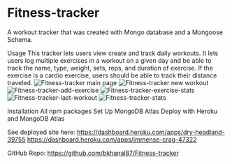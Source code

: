 # Fitness-tracker
A workout tracker that was created with Mongo database and a Mongoose Schema.

Usage
This tracker lets users view create and track daily workouts. It lets users log multiple exercises in a workout on a given day and be able to track the name, type, weight, sets, reps, and duration of exercise. If the exercise is a cardio exercise, users should be able to track their distance traveled.
![Fitness-tracker main page](https://user-images.githubusercontent.com/87610840/144725956-90b50f6b-0eb6-4515-9a8a-7fd0341efdb0.JPG)
![Fitness-tracker new workout](https://user-images.githubusercontent.com/87610840/144725957-4679a3a1-22a9-4dd1-9e4a-4d563983f2e0.JPG)
![Fitness-tracker-add-exercise](https://user-images.githubusercontent.com/87610840/144725958-f030dacc-fc50-489c-bf5d-987063b5ba7f.JPG)
![Fitness-tracker-exercise-stats](https://user-images.githubusercontent.com/87610840/144725959-3d8627b1-820b-480b-a002-29c6b63f982e.JPG)
![Fitness-tracker-last-workout](https://user-images.githubusercontent.com/87610840/144725960-c7ffe4b3-8a84-4b31-9502-40216e4b2491.JPG)
![Fitness-tracker-stats](https://user-images.githubusercontent.com/87610840/144725962-5fd3873f-49f4-44d5-9427-8bfa683bbd0f.JPG)

Installation
All npm packages
Set Up MongoDB Atlas
Deploy with Heroku and MongoDB Atlas

See deployed site here: https://dashboard.heroku.com/apps/dry-headland-39755
                        https://dashboard.heroku.com/apps/immense-crag-47322


GitHub Repo: https://github.com/bkhanal87/Fitness-tracker
